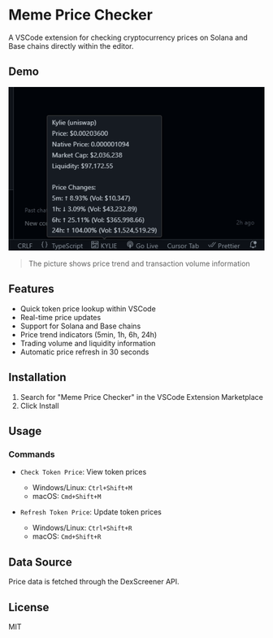 # Meme Price Checker

A VSCode extension for checking cryptocurrency prices on Solana and Base chains directly within the editor.

## Demo

![Price Trend View](./demo/demo.png)

> The picture shows price trend and transaction volume information

## Features

- Quick token price lookup within VSCode
- Real-time price updates
- Support for Solana and Base chains
- Price trend indicators (5min, 1h, 6h, 24h)
- Trading volume and liquidity information
- Automatic price refresh in 30 seconds

## Installation

1. Search for "Meme Price Checker" in the VSCode Extension Marketplace
2. Click Install

## Usage

### Commands

- `Check Token Price`: View token prices

  - Windows/Linux: `Ctrl+Shift+M`
  - macOS: `Cmd+Shift+M`

- `Refresh Token Price`: Update token prices
  - Windows/Linux: `Ctrl+Shift+R`
  - macOS: `Cmd+Shift+R`

## Data Source

Price data is fetched through the DexScreener API.

## License

MIT
